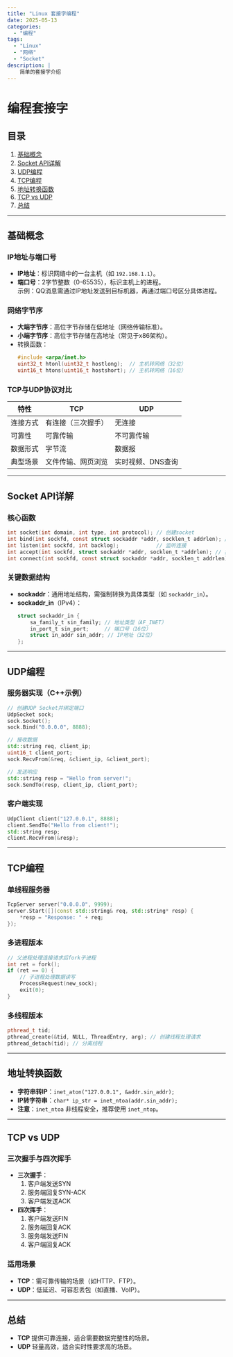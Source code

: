 ```yaml
---
title: "Linux 套接字编程"
date: 2025-05-13
categories: 
  - "编程"
tags:
  - "Linux"
  - "网络"
  - "Socket"
description: |
    简单的套接字介绍
---
```




# 编程套接字

## 目录
1. [基础概念](#基础概念)
2. [Socket API详解](#socket-api详解)
3. [UDP编程](#udp编程)
4. [TCP编程](#tcp编程)
5. [地址转换函数](#地址转换函数)
6. [TCP vs UDP](#tcp-vs-udp)
7. [总结](#总结)

---

## 基础概念

### IP地址与端口号
- **IP地址**：标识网络中的一台主机（如 `192.168.1.1`）。
- **端口号**：2字节整数（0-65535），标识主机上的进程。  
  示例：QQ消息需通过IP地址发送到目标机器，再通过端口号区分具体进程。

### 网络字节序
- **大端字节序**：高位字节存储在低地址（网络传输标准）。
- **小端字节序**：高位字节存储在高地址（常见于x86架构）。
- 转换函数：  
  ```c
  #include <arpa/inet.h>
  uint32_t htonl(uint32_t hostlong);  // 主机转网络（32位）
  uint16_t htons(uint16_t hostshort); // 主机转网络（16位）
  ```

### TCP与UDP协议对比
| 特性         | TCP                | UDP                |
|--------------|--------------------|--------------------|
| 连接方式     | 有连接（三次握手） | 无连接             |
| 可靠性       | 可靠传输           | 不可靠传输         |
| 数据形式     | 字节流             | 数据报             |
| 典型场景     | 文件传输、网页浏览 | 实时视频、DNS查询  |

---

## Socket API详解
### 核心函数
```c
int socket(int domain, int type, int protocol); // 创建socket
int bind(int sockfd, const struct sockaddr *addr, socklen_t addrlen); // 绑定端口
int listen(int sockfd, int backlog);            // 监听连接
int accept(int sockfd, struct sockaddr *addr, socklen_t *addrlen); // 接受连接
int connect(int sockfd, const struct sockaddr *addr, socklen_t addrlen); // 建立连接
```

### 关键数据结构
- **sockaddr**：通用地址结构，需强制转换为具体类型（如 `sockaddr_in`）。
- **sockaddr_in**（IPv4）：
  ```c
  struct sockaddr_in {
      sa_family_t sin_family; // 地址类型（AF_INET）
      in_port_t sin_port;     // 端口号（16位）
      struct in_addr sin_addr; // IP地址（32位）
  };
  ```

---

## UDP编程
### 服务器实现（C++示例）
```cpp
// 创建UDP Socket并绑定端口
UdpSocket sock;
sock.Socket();
sock.Bind("0.0.0.0", 8888);

// 接收数据
std::string req, client_ip;
uint16_t client_port;
sock.RecvFrom(&req, &client_ip, &client_port);

// 发送响应
std::string resp = "Hello from server!";
sock.SendTo(resp, client_ip, client_port);
```


### 客户端实现
```cpp
UdpClient client("127.0.0.1", 8888);
client.SendTo("Hello from client!");
std::string resp;
client.RecvFrom(&resp);
```

---

## TCP编程
### 单线程服务器
```cpp
TcpServer server("0.0.0.0", 9999);
server.Start([](const std::string& req, std::string* resp) {
    *resp = "Response: " + req;
});
```

### 多进程版本
```cpp
// 父进程处理连接请求后fork子进程
int ret = fork();
if (ret == 0) {
    // 子进程处理数据读写
    ProcessRequest(new_sock);
    exit(0);
}
```

### 多线程版本
```cpp
pthread_t tid;
pthread_create(&tid, NULL, ThreadEntry, arg); // 创建线程处理请求
pthread_detach(tid); // 分离线程
```

---

## 地址转换函数
- **字符串转IP**：`inet_aton("127.0.0.1", &addr.sin_addr);`
- **IP转字符串**：`char* ip_str = inet_ntoa(addr.sin_addr);`
- **注意**：`inet_ntoa` 非线程安全，推荐使用 `inet_ntop`。

---

## TCP vs UDP
### 三次握手与四次挥手
- **三次握手**：  
  1. 客户端发送SYN  
  2. 服务端回复SYN-ACK  
  3. 客户端发送ACK  
- **四次挥手**：  
  1. 客户端发送FIN  
  2. 服务端回复ACK  
  3. 服务端发送FIN  
  4. 客户端回复ACK  

### 适用场景
- **TCP**：需可靠传输的场景（如HTTP、FTP）。  
- **UDP**：低延迟、可容忍丢包（如直播、VoIP）。

---

## 总结
- **TCP** 提供可靠连接，适合需要数据完整性的场景。  
- **UDP** 轻量高效，适合实时性要求高的场景。  



